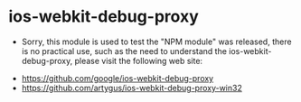 # ios-webkit-debug-proxy
* Sorry, this module is used to test the "NPM module" was released, there is no practical use, such as the need to understand the ios-webkit-debug-proxy, please visit the following web site:

- https://github.com/google/ios-webkit-debug-proxy  
- https://github.com/artygus/ios-webkit-debug-proxy-win32